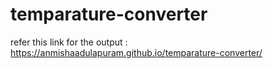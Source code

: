# temparature-converter

refer this link for the output : https://anmishaadulapuram.github.io/temparature-converter/
